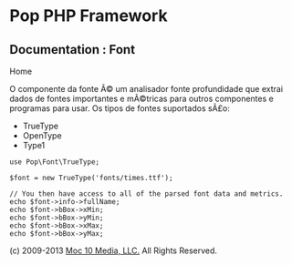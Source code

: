 Pop PHP Framework
=================

Documentation : Font
--------------------

Home

O componente da fonte Ã© um analisador fonte profundidade que extrai
dados de fontes importantes e mÃ©tricas para outros componentes e
programas para usar. Os tipos de fontes suportados sÃ£o:

-   TrueType
-   OpenType
-   Type1

<!-- -->

    use Pop\Font\TrueType;

    $font = new TrueType('fonts/times.ttf');

    // You then have access to all of the parsed font data and metrics.
    echo $font->info->fullName;
    echo $font->bBox->xMin;
    echo $font->bBox->yMin;
    echo $font->bBox->xMax;
    echo $font->bBox->yMax;

\(c) 2009-2013 [Moc 10 Media, LLC.](http://www.moc10media.com) All
Rights Reserved.
